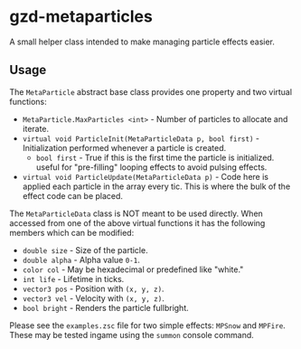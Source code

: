 # gzd-metaparticles

A small helper class intended to make managing particle effects easier.

## Usage

The `MetaParticle` abstract base class provides one property and two virtual functions:

- `MetaParticle.MaxParticles <int>` - Number of particles to allocate and iterate.
- `virtual void ParticleInit(MetaParticleData p, bool first)` - Initialization performed whenever a particle is created.
  - `bool first` - True if this is the first time the particle is initialized. useful for "pre-filling" looping effects to avoid pulsing effects.
- `virtual void ParticleUpdate(MetaParticleData p)` - Code here is applied each particle in the array every tic. This is where the bulk of the effect code can be placed.

The `MetaParticleData` class is NOT meant to be used directly. When accessed from one of the above virtual functions it has the following members which can be modified:

- `double size` - Size of the particle.
- `double alpha` - Alpha value `0-1`.
- `color col` - May be hexadecimal or predefined like "white."
- `int life` - Lifetime in ticks.
- `vector3 pos` - Position with `(x, y, z)`.
- `vector3 vel` - Velocity with `(x, y, z)`.
- `bool bright` - Renders the particle fullbright.

Please see the `examples.zsc` file for two simple effects: `MPSnow` and `MPFire`. These may be tested ingame using the `summon` console command.
